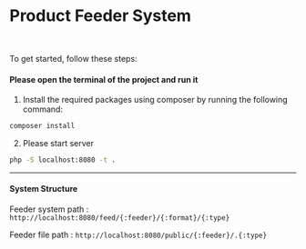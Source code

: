 # Product Feeder System

<br>

To get started, follow these steps:

#### Please open the terminal of the project and run it

1. Install the required packages using composer by running the following command:

```bash
composer install
```

2. Please start server

```bash
php -S localhost:8080 -t .
```

---

#### System Structure

Feeder system path : `http://localhost:8080/feed/{:feeder}/{:format}/{:type}`

Feeder file path : `http://localhost:8080/public/{:feeder}/.{:type}`